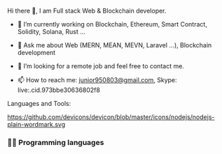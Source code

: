 Hi there 👋, I am Full stack Web & Blockchain developer.

- 🔭 I’m currently working on Blockchain, Ethereum, Smart Contract, Solidity, Solana, Rust ...

- 💬 Ask me about Web (MERN, MEAN, MEVN, Laravel ...), Blockchain development

- 👯 I’m looking for a remote job and feel free to contact me.

- 📫 How to reach me: junior950803@gmail.com, Skype: live:.cid.973bbe30636802f8

Languages and Tools:

https://github.com/devicons/devicon/blob/master/icons/nodejs/nodejs-plain-wordmark.svg

### 👨‍💻 Programming languages



<!---
junior0803/junior0803 is a ✨ special ✨ repository because its `README.md` (this file) appears on your GitHub profile.
You can click the Preview link to take a look at your changes.
--->
